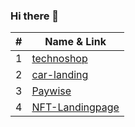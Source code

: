 ### Hi there 👋

|#|Name & Link|
|--|--|
|1|[technoshop](https://github.com/mdsazzad0002/technoshop)|
|2|[car-landing](https://github.com/mdsazzad0002/car-landing)|
|3|[Paywise](https://github.com/mdsazzad0002/Paywise)|
|4|[NFT-Landingpage](https://github.com/mdsazzad0002/NFT-Landingpage)|

